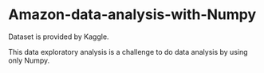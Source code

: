 # Amazon-data-analysis-with-Numpy

Dataset is provided by Kaggle.

This data exploratory analysis is a challenge to do data analysis by using only Numpy.

